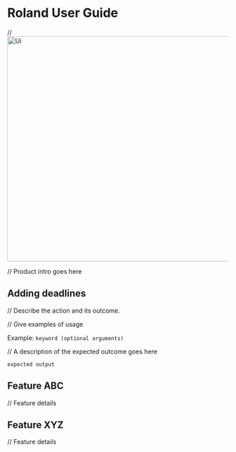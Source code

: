 # Roland User Guide

// <img width="512" alt="Ui" src="https://github.com/wolffe88/ip/assets/38790326/5fb8c759-8734-47be-855b-772540e7f843">


// Product intro goes here

## Adding deadlines

// Describe the action and its outcome.

// Give examples of usage

Example: `keyword (optional arguments)`

// A description of the expected outcome goes here

```
expected output
```

## Feature ABC

// Feature details


## Feature XYZ

// Feature details

